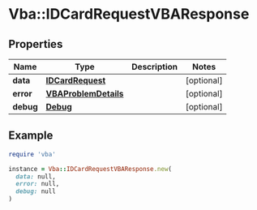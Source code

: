# Vba::IDCardRequestVBAResponse

## Properties

| Name | Type | Description | Notes |
| ---- | ---- | ----------- | ----- |
| **data** | [**IDCardRequest**](IDCardRequest.md) |  | [optional] |
| **error** | [**VBAProblemDetails**](VBAProblemDetails.md) |  | [optional] |
| **debug** | [**Debug**](Debug.md) |  | [optional] |

## Example

```ruby
require 'vba'

instance = Vba::IDCardRequestVBAResponse.new(
  data: null,
  error: null,
  debug: null
)
```

